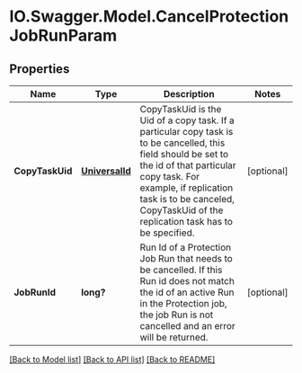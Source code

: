 # IO.Swagger.Model.CancelProtectionJobRunParam
## Properties

Name | Type | Description | Notes
------------ | ------------- | ------------- | -------------
**CopyTaskUid** | [**UniversalId**](UniversalId.md) | CopyTaskUid is the Uid of a copy task. If a particular copy task is to be cancelled, this field should be set to the id of that particular copy task. For example, if replication task is to be canceled, CopyTaskUid of the replication task has to be specified. | [optional] 
**JobRunId** | **long?** | Run Id of a Protection Job Run that needs to be cancelled. If this Run id does not match the id of an active Run in the Protection job, the job Run is not cancelled and an error will be returned. | [optional] 

[[Back to Model list]](../README.md#documentation-for-models) [[Back to API list]](../README.md#documentation-for-api-endpoints) [[Back to README]](../README.md)

